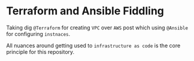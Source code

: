 # Terraform and Ansible Fiddling   

Taking dig `@Terraform` for creating `VPC` over `AWS` post which using `@Ansible` for configuring `instnaces`.
 
All nuances around getting used to `infrastructure as code` is the core principle for this repository.